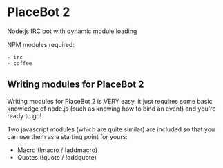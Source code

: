 # PlaceBot 2

Node.js IRC bot with dynamic module loading

NPM modules required:

	- irc
	- coffee

## Writing modules for PlaceBot 2

Writing modules for PlaceBot 2 is VERY easy, it just requires some basic knowledge of node.js (such as knowing how to bind an event) and you're ready to go!

Two javascript modules (which are quite similar) are included so that you can use them as a starting point for yours:

- Macro (!macro / !addmacro)
- Quotes (!quote / !addquote)